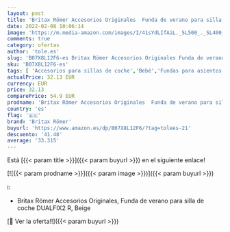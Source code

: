 ```yaml
---
layout: post
title: 'Britax Römer Accesorios Originales  Funda de verano para silla de coche DUALFIX2 R  Beige'
date: 2022-02-08 10:06:14
image: 'https://m.media-amazon.com/images/I/41sYdLIfAiL._SL500_._SL400_.jpg'
comments: true
category: ofertas
author: 'tole.es'
slug: 'B07X8L12F6-es Britax Römer Accesorios Originales Funda de verano para...'
sku: 'B07X8L12F6-es'
tags: [ 'Accesorios para sillas de coche','Bebé','Fundas para asientos de coche','Sillas de coche y accesorios','britax römer','coche','de','römer','silla', ]
actualPrice: 32.13 EUR
currency: EUR
price: 32.13
comparePrice: 54.9 EUR
prodname: 'Britax Römer Accesorios Originales  Funda de verano para silla de coche DUALFIX2 R  Beige'
country: 'es'
flag: '🇪🇸'
brand: 'Britax Römer'
buyurl: 'https://www.amazon.es/dp/B07X8L12F6/?tag=tolees-21'
descuento: '41.48'
average: '33.315'
---
```


Está [{{< param title >}}]({{< param buyurl >}}) en el siguiente enlace!

[![{{< param prodname >}}]({{< param image >}})]({{< param buyurl >}})

ℹ️:

- Britax Römer Accesorios Originales, Funda de verano para silla de coche DUALFIX2 R, Beige

[🛒 Ver la oferta!!]({{< param buyurl >}})
